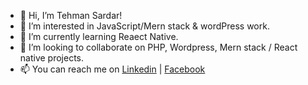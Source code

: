 - 👋 Hi, I’m Tehman Sardar!
- 👀 I’m interested in JavaScript/Mern stack & wordPress work.
- 🌱 I’m currently learning Reaect Native.
- 💞️ I’m looking to collaborate on PHP, Wordpress, Mern stack / React native projects.
- 📫 You can reach me on [Linkedin](https://www.linkedin.com/in/tehmansardar) | [Facebook](https://www.facebook.com/tehmaansardar) 

<!---
tehmansardar/tehmansardar is a ✨ special ✨ repository because its `README.md` (this file) appears on your GitHub profile.
You can click the Preview link to take a look at your changes.
--->
